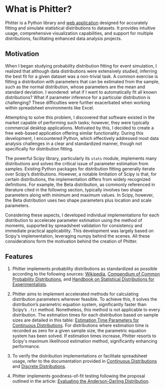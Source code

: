 # What is Phitter?

Phitter is a Python library and [web application](https://phitter.io/) designed for accurately fitting and simulate statistical distributions to datasets. It provides intuitive usage, comprehensive visualization capabilities, and support for multiple distributions, facilitating enhanced data analysis projects.

## Motivation

When I began studying probability distribution fitting for event simulation, I realized that although data distributions were extensively studied, inferring the best fit for a given dataset was a non-trivial task. A common exercise is fitting a distribution with parameters that can be estimated from the sample, such as the normal distribution, whose parameters are the mean and standard deviation. I wondered: what if I want to automatically fit all known distributions? What if parameter inference for a particular distribution is challenging? These difficulties were further exacerbated when working within spreadsheet environments like Excel.

Attempting to solve this problem, I discovered that software existed in the market capable of performing such tasks; however, they were typically commercial desktop applications. Motivated by this, I decided to create a free web-based application offering similar functionality. During this development, I encountered Python, which effectively addressed most data analysis challenges in a clear and standardized manner, though not specifically for distribution fitting.

The powerful Scipy library, particularly its `stats` module, implements many distributions and solves the critical issue of parameter estimation from samples. Existing Python packages for distribution fitting generally iterate over Scipy’s distributions. However, a notable limitation of Scipy is that, for certain distributions, the implementation differs from widely recognized definitions. For example, the Beta distribution, as commonly referenced in literature cited in the following section, typically involves two shape parameters along with minimum and maximum values. In Scipy, however, the Beta distribution uses two shape parameters plus location and scale parameters.

Considering these aspects, I developed individual implementations for each distribution to accelerate parameter estimation using the method of moments, supported by spreadsheet validation for consistency and immediate practical applicability. This development was largely based on Scipy's implementation, leveraging numpy behind the scenes. All these considerations form the motivation behind the creation of Phitter.

## Features

1. Phitter implements probability distributions as standardized as possible according to the following sources: [Wikipedia](https://wikipedia.org), [Compendium of Common Probability Distributions](https://www.causascientia.org/math_stat/Dists/Compendium.pdf), and [Handbook on Statistical Distributions for Experimentalists](https://www.stat.rice.edu/~dobelman/textfiles/DistributionsHandbook.pdf).

2. Phitter aims to implement accelerated methods for calculating distribution parameters wherever feasible. To achieve this, it solves the distribution’s parametric equation system, significantly faster than Scipy’s `.fit` method. Nonetheless, this method is not applicable to every distribution. The estimation times for each distribution based on sample sizes are detailed in this table: [Estimation Time Parameters for Continuous Distributions](/documentation/benchmarks/continuous/continuous-parameters-estimation.md). For distributions where estimation time is recorded as zero for a given sample size, the parametric equation system has been solved. If estimation times increase, Phitter resorts to Scipy's maximum likelihood estimation method, significantly enhancing performance.

3. To verify the distribution implementations or facilitate spreadsheet usage, refer to the documentation provided in [Continuous Distributions](/documentation/distributions/continuous-distributions.html) and [Discrete Distributions](/documentation/distributions/discrete-distributions.html).

4. Phitter implements goodness-of-fit testing following the proposal outlined in the article: [Evaluating the Anderson-Darling Distribution](https://www.jstatsoft.org/article/view/v009i02).
